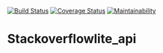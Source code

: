 [![Build Status](https://travis-ci.org/charitymarani/Stackoverflowlite_api.svg?branch=api_endpoints)](https://travis-ci.org/charitymarani/Stackoverflowlite_api)
[![Coverage Status](https://coveralls.io/repos/github/charitymarani/Stackoverflowlite_api/badge.svg?branch=api_endpoints)](https://coveralls.io/github/charitymarani/Stackoverflowlite_api?branch=api_endpoints)
[![Maintainability](https://api.codeclimate.com/v1/badges/ff5898c083e38e2102b1/maintainability)](https://codeclimate.com/github/charitymarani/Stackoverflowlite_api/maintainability)
# Stackoverflowlite_api
